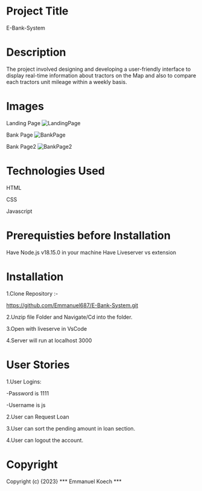 # Project Title
E-Bank-System

# Description
The project involved designing and developing a user-friendly interface to display real-time information about tractors on the Map and also to compare each tractors unit mileage within a weekly basis.

# Images 
Landing Page
![LandingPage](https://github.com/Emmanuel687/E-Bank-System/assets/93251478/65a28906-aee7-4158-ac37-934832d6356f)

Bank Page
![BankPage](https://github.com/Emmanuel687/E-Bank-System/assets/93251478/bfe6326b-c818-40f9-b721-a397418aae7e)

Bank Page2
![BankPage2](https://github.com/Emmanuel687/E-Bank-System/assets/93251478/318737a5-5cc5-4e58-b48c-23ad3d67423d)


# Technologies Used
HTML

CSS

Javascript

# Prerequisties before Installation
Have Node.js v18.15.0 in your machine
Have Liveserver vs extension

# Installation
1.Clone Repository :- 

https://github.com/Emmanuel687/E-Bank-System.git

2.Unzip file Folder and Navigate/Cd into the folder.

3.Open with liveserve in VsCode

4.Server will run at localhost 3000


#  User Stories
1.User Logins:

-Password is 1111

-Username is js

2.User can Request Loan

3.User can sort the pending amount in loan section.

4.User can logout the account.

 # Copyright
 Copyright (c) {2023} *** Emmanuel Koech ***


